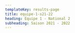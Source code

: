 ```yaml
---
templateKey: results-page
title: equipe-1-s21-22
heading: Équipe 1 - National 2
subheading: Saison 2021 - 2022
---
```

